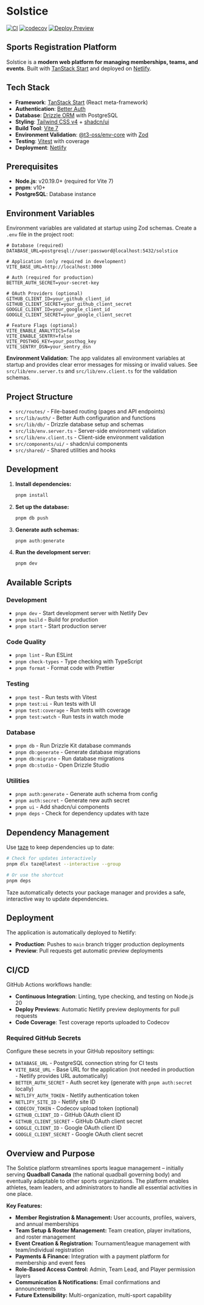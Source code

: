 # Solstice

[![CI](https://github.com/soleilheaney/solstice/actions/workflows/ci.yml/badge.svg)](https://github.com/soleilheaney/solstice/actions/workflows/ci.yml)
[![codecov](https://codecov.io/gh/soleilheaney/solstice/branch/main/graph/badge.svg)](https://codecov.io/gh/soleilheaney/solstice)
[![Deploy Preview](https://github.com/soleilheaney/solstice/actions/workflows/deploy-preview.yml/badge.svg)](https://github.com/soleilheaney/solstice/actions/workflows/deploy-preview.yml)

## Sports Registration Platform

Solstice is a **modern web platform for managing memberships, teams, and events**. Built with [TanStack Start](https://tanstack.com/start) and deployed on [Netlify](https://www.netlify.com/).

## Tech Stack

- **Framework**: [TanStack Start](https://tanstack.com/start) (React meta-framework)
- **Authentication**: [Better Auth](https://www.better-auth.com/)
- **Database**: [Drizzle ORM](https://orm.drizzle.team/) with PostgreSQL
- **Styling**: [Tailwind CSS v4](https://tailwindcss.com/) + [shadcn/ui](https://ui.shadcn.com/)
- **Build Tool**: [Vite 7](https://vite.dev/)
- **Environment Validation**: [@t3-oss/env-core](https://env.t3.gg/) with [Zod](https://zod.dev/)
- **Testing**: [Vitest](https://vitest.dev/) with coverage
- **Deployment**: [Netlify](https://www.netlify.com/)

## Prerequisites

- **Node.js**: v20.19.0+ (required for Vite 7)
- **pnpm**: v10+
- **PostgreSQL**: Database instance

## Environment Variables

Environment variables are validated at startup using Zod schemas. Create a `.env` file in the project root:

```env
# Database (required)
DATABASE_URL=postgresql://user:password@localhost:5432/solstice

# Application (only required in development)
VITE_BASE_URL=http://localhost:3000

# Auth (required for production)
BETTER_AUTH_SECRET=your-secret-key

# OAuth Providers (optional)
GITHUB_CLIENT_ID=your_github_client_id
GITHUB_CLIENT_SECRET=your_github_client_secret
GOOGLE_CLIENT_ID=your_google_client_id
GOOGLE_CLIENT_SECRET=your_google_client_secret

# Feature Flags (optional)
VITE_ENABLE_ANALYTICS=false
VITE_ENABLE_SENTRY=false
VITE_POSTHOG_KEY=your_posthog_key
VITE_SENTRY_DSN=your_sentry_dsn
```

**Environment Validation**: The app validates all environment variables at startup and provides clear error messages for missing or invalid values. See `src/lib/env.server.ts` and `src/lib/env.client.ts` for the validation schemas.

## Project Structure

- `src/routes/` - File-based routing (pages and API endpoints)
- `src/lib/auth/` - Better Auth configuration and functions
- `src/lib/db/` - Drizzle database setup and schemas
- `src/lib/env.server.ts` - Server-side environment validation
- `src/lib/env.client.ts` - Client-side environment validation
- `src/components/ui/` - shadcn/ui components
- `src/shared/` - Shared utilities and hooks

## Development

1. **Install dependencies:**

   ```bash
   pnpm install
   ```

2. **Set up the database:**

   ```bash
   pnpm db push
   ```

3. **Generate auth schemas:**

   ```bash
   pnpm auth:generate
   ```

4. **Run the development server:**
   ```bash
   pnpm dev
   ```

## Available Scripts

### Development

- `pnpm dev` - Start development server with Netlify Dev
- `pnpm build` - Build for production
- `pnpm start` - Start production server

### Code Quality

- `pnpm lint` - Run ESLint
- `pnpm check-types` - Type checking with TypeScript
- `pnpm format` - Format code with Prettier

### Testing

- `pnpm test` - Run tests with Vitest
- `pnpm test:ui` - Run tests with UI
- `pnpm test:coverage` - Run tests with coverage
- `pnpm test:watch` - Run tests in watch mode

### Database

- `pnpm db` - Run Drizzle Kit database commands
- `pnpm db:generate` - Generate database migrations
- `pnpm db:migrate` - Run database migrations
- `pnpm db:studio` - Open Drizzle Studio

### Utilities

- `pnpm auth:generate` - Generate auth schema from config
- `pnpm auth:secret` - Generate new auth secret
- `pnpm ui` - Add shadcn/ui components
- `pnpm deps` - Check for dependency updates with taze

## Dependency Management

Use [taze](https://github.com/antfu-collective/taze) to keep dependencies up to date:

```bash
# Check for updates interactively
pnpm dlx taze@latest --interactive --group

# Or use the shortcut
pnpm deps
```

Taze automatically detects your package manager and provides a safe, interactive way to update dependencies.

## Deployment

The application is automatically deployed to Netlify:

- **Production**: Pushes to `main` branch trigger production deployments
- **Preview**: Pull requests get automatic preview deployments

## CI/CD

GitHub Actions workflows handle:

- **Continuous Integration**: Linting, type checking, and testing on Node.js 20
- **Deploy Previews**: Automatic Netlify preview deployments for pull requests
- **Code Coverage**: Test coverage reports uploaded to Codecov

### Required GitHub Secrets

Configure these secrets in your GitHub repository settings:

- `DATABASE_URL` - PostgreSQL connection string for CI tests
- `VITE_BASE_URL` - Base URL for the application (not needed in production - Netlify provides URL automatically)
- `BETTER_AUTH_SECRET` - Auth secret key (generate with `pnpm auth:secret` locally)
- `NETLIFY_AUTH_TOKEN` - Netlify authentication token
- `NETLIFY_SITE_ID` - Netlify site ID
- `CODECOV_TOKEN` - Codecov upload token (optional)
- `GITHUB_CLIENT_ID` - GitHub OAuth client ID
- `GITHUB_CLIENT_SECRET` - GitHub OAuth client secret
- `GOOGLE_CLIENT_ID` - Google OAuth client ID
- `GOOGLE_CLIENT_SECRET` - Google OAuth client secret

## Overview and Purpose

The Solstice platform streamlines sports league management – initially serving **Quadball Canada** (the national quadball governing body) and eventually adaptable to other sports organizations. The platform enables athletes, team leaders, and administrators to handle all essential activities in one place.

**Key Features:**

- **Member Registration & Management:** User accounts, profiles, waivers, and annual memberships
- **Team Setup & Roster Management:** Team creation, player invitations, and roster management
- **Event Creation & Registration:** Tournament/league management with team/individual registration
- **Payments & Finance:** Integration with a payment platform for membership and event fees
- **Role-Based Access Control:** Admin, Team Lead, and Player permission layers
- **Communication & Notifications:** Email confirmations and announcements
- **Future Extensibility:** Multi-organization, multi-sport capability
